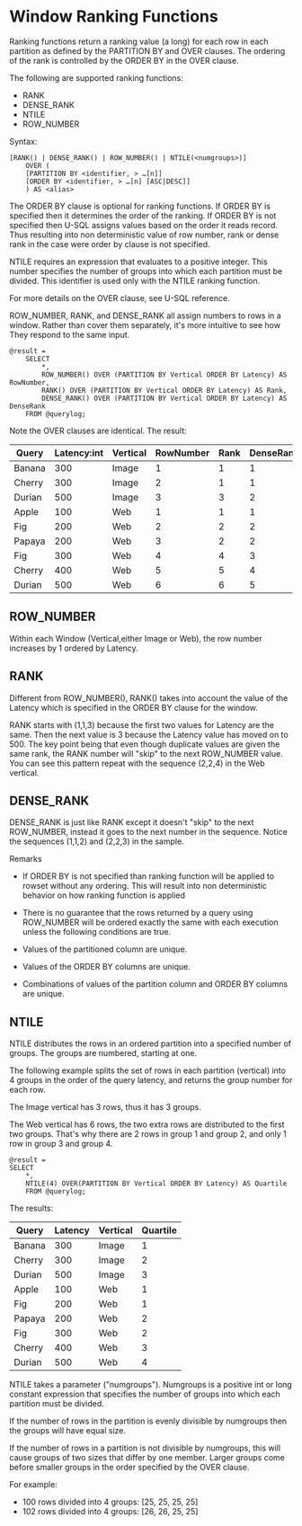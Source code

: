 # Window Ranking Functions

Ranking functions return a ranking value (a long) for each row in each partition as defined by the PARTITION BY and OVER clauses. The ordering of the rank is controlled by the ORDER BY in the OVER clause.

The following are supported ranking functions:

- RANK
- DENSE_RANK
- NTILE
- ROW_NUMBER

Syntax:


```
[RANK() | DENSE_RANK() | ROW_NUMBER() | NTILE(<numgroups>)]
    OVER (
    [PARTITION BY <identifier, > …[n]]
    [ORDER BY <identifier, > …[n] [ASC|DESC]]
    ) AS <alias>
```

The ORDER BY clause is optional for ranking functions. If ORDER BY is specified then it determines the order of the ranking. If ORDER BY is not specified then U-SQL assigns values based on the order it reads record. Thus resulting into non deterministic value of row number, rank or dense rank in the case were order by clause is not specified.

NTILE requires an expression that evaluates to a positive integer. This number specifies the number of groups into which each partition must be divided. This identifier is used only with the NTILE ranking function.

For more details on the OVER clause, see U-SQL reference.

ROW_NUMBER, RANK, and DENSE_RANK all assign numbers to rows in a window. Rather than cover them separately, it's more intuitive to see how They respond to the same input.

```
@result =
    SELECT   
        *,
        ROW_NUMBER() OVER (PARTITION BY Vertical ORDER BY Latency) AS RowNumber,
        RANK() OVER (PARTITION BY Vertical ORDER BY Latency) AS Rank,
        DENSE_RANK() OVER (PARTITION BY Vertical ORDER BY Latency) AS DenseRank
    FROM @querylog;
```

Note the OVER clauses are identical. The result:

| **Query** | **Latency:int** | **Vertical** | **RowNumber** | **Rank** | **DenseRank** |
| --- | --- | --- | --- | --- | --- |
| Banana | 300 | Image | 1 | 1 | 1 |
| Cherry | 300 | Image | 2 | 1 | 1 |
| Durian | 500 | Image | 3 | 3 | 2 |
| Apple | 100 | Web | 1 | 1 | 1 |
| Fig | 200 | Web | 2 | 2 | 2 |
| Papaya | 200 | Web | 3 | 2 | 2 |
| Fig | 300 | Web | 4 | 4 | 3 |
| Cherry | 400 | Web | 5 | 5 | 4 |
| Durian | 500 | Web | 6 | 6 | 5 |

## ROW_NUMBER

Within each Window (Vertical,either Image or Web), the row number increases by 1 ordered by Latency.

## RANK

Different from ROW_NUMBER(), RANK() takes into account the value of the Latency which is specified in the ORDER BY clause for the window.

RANK starts with (1,1,3) because the first two values for Latency are the same. Then the next value is 3 because the Latency value has moved on to 500. The key point being that even though duplicate values are given the same rank, the RANK number will "skip" to the next ROW_NUMBER value. You can see this pattern repeat with the sequence (2,2,4) in the Web vertical.



## DENSE_RANK

DENSE_RANK is just like RANK except it doesn't "skip" to the next ROW_NUMBER, instead it goes to the next number in the sequence. Notice the sequences (1,1,2) and (2,2,3) in the sample.

Remarks

- If ORDER BY is not specified than ranking function will be applied to rowset without any ordering. This will result into non deterministic behavior on how ranking function is applied
- There is no guarantee that the rows returned by a query using ROW_NUMBER will be ordered exactly the same with each execution unless the following conditions are true.

- Values of the partitioned column are unique.
- Values of the ORDER BY columns are unique.
- Combinations of values of the partition column and ORDER BY columns are unique.

## NTILE

NTILE distributes the rows in an ordered partition into a specified number of groups. The groups are numbered, starting at one.

The following example splits the set of rows in each partition (vertical) into 4 groups in the order of the query latency, and returns the group number for each row.

The Image vertical has 3 rows, thus it has 3 groups.

The Web vertical has 6 rows, the two extra rows are distributed to the first two groups. That's why there are 2 rows in group 1 and group 2, and only 1 row in group 3 and group 4.


```
@result =
SELECT   
    *,
    NTILE(4) OVER(PARTITION BY Vertical ORDER BY Latency) AS Quartile
    FROM @querylog;
```

The results:

| **Query** | **Latency** | **Vertical** | **Quartile** |
| --- | --- | --- | --- |
| Banana | 300 | Image | 1 |
| Cherry | 300 | Image | 2 |
| Durian | 500 | Image | 3 |
| Apple | 100 | Web | 1 |
| Fig | 200 | Web | 1 |
| Papaya | 200 | Web | 2 |
| Fig | 300 | Web | 2 |
| Cherry | 400 | Web | 3 |
| Durian | 500 | Web | 4 |

NTILE takes a parameter ("numgroups"). Numgroups is a positive int or long constant expression that specifies the number of groups into which each partition must be divided.

If the number of rows in the partition is evenly divisible by numgroups then the groups will have equal size.

If the number of rows in a partition is not divisible by numgroups, this will cause groups of two sizes that differ by one member. Larger groups come before smaller groups in the order specified by the OVER clause.

For example:

- 100 rows divided into 4 groups: [25, 25, 25, 25]
- 102 rows divided into 4 groups: [26, 26, 25, 25]

